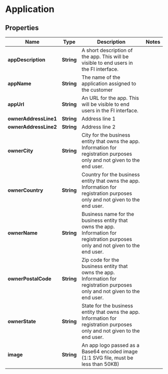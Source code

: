 

# Application


## Properties

| Name | Type | Description | Notes |
|------------ | ------------- | ------------- | -------------|
|**appDescription** | **String** | A short description of the app. This will be visible to end users in the FI interface. |  |
|**appName** | **String** | The name of the application assigned to the customer |  |
|**appUrl** | **String** | An URL for the app. This will be visible to end users in the FI interface. |  |
|**ownerAddressLine1** | **String** | Address line 1 |  |
|**ownerAddressLine2** | **String** | Address line 2 |  |
|**ownerCity** | **String** | City for the business entity that owns the app. Information for registration purposes only and not given to the end user. |  |
|**ownerCountry** | **String** | Country for the  business entity that owns the app. Information for registration purposes only and not given to the end user. |  |
|**ownerName** | **String** | Business name for the business entity that owns the app. Information for registration purposes only and not given to the end user. |  |
|**ownerPostalCode** | **String** | Zip code for the business entity that owns the app. Information for registration purposes only and not given to the end user. |  |
|**ownerState** | **String** | State for the business entity that owns the app. Information for registration purposes only and not given to the end user. |  |
|**image** | **String** | An app logo passed as a Base64 encoded image (1:1 SVG file, must be less than 50KB) |  |



